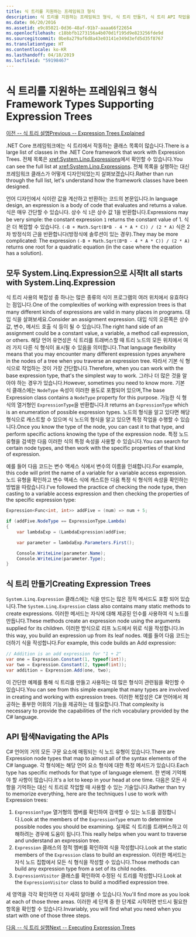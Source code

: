 ```yaml
---
title: 식 트리를 지원하는 프레임워크 형식
description: 식 트리를 지원하는 프레임워크 형식, 식 트리 만들기, 식 트리 API 작업을 위한 기술에 대해 알아봅니다.
ms.date: 06/20/2016
ms.assetid: e9c85021-0d36-48af-91b7-aaaa66f22654
ms.openlocfilehash: c18bbfb1273156a4b070d1f195d9e823256fde9d
ms.sourcegitcommit: 0be8a279af6d8a43e03141e349d3efd5d35f8767
ms.translationtype: HT
ms.contentlocale: ko-KR
ms.lasthandoff: 04/18/2019
ms.locfileid: "59198467"
---
```

# <a name="framework-types-supporting-expression-trees"></a><span data-ttu-id="c9c08-103">식 트리를 지원하는 프레임워크 형식</span><span class="sxs-lookup"><span data-stu-id="c9c08-103">Framework Types Supporting Expression Trees</span></span>

[<span data-ttu-id="c9c08-104">이전 -- 식 트리 설명</span><span class="sxs-lookup"><span data-stu-id="c9c08-104">Previous -- Expression Trees Explained</span></span>](expression-trees-explained.md)

<span data-ttu-id="c9c08-105">.NET Core 프레임워크에는 식 트리에서 작동하는 클래스 목록이 많습니다.</span><span class="sxs-lookup"><span data-stu-id="c9c08-105">There is a large list of classes in the .NET Core framework that work with Expression Trees.</span></span>
<span data-ttu-id="c9c08-106">전체 목록은 <xref:System.Linq.Expressions>에서 확인할 수 있습니다.</span><span class="sxs-lookup"><span data-stu-id="c9c08-106">You can see the full list at <xref:System.Linq.Expressions>.</span></span>
<span data-ttu-id="c9c08-107">전체 목록을 실행하는 대신 프레임워크 클래스가 어떻게 디자인되었는지 살펴보겠습니다.</span><span class="sxs-lookup"><span data-stu-id="c9c08-107">Rather than run through the full list, let's understand how the framework classes have been designed.</span></span>

<span data-ttu-id="c9c08-108">언어 디자인에서 식이란 값을 계산하고 반환하는 코드의 본문입니다.</span><span class="sxs-lookup"><span data-stu-id="c9c08-108">In language design, an expression is a body of code that evaluates and returns a value.</span></span> <span data-ttu-id="c9c08-109">식은 매우 간단할 수 있습니다. 상수 식 `1`은 상수 값 1을 반환합니다.</span><span class="sxs-lookup"><span data-stu-id="c9c08-109">Expressions may be very simple: the constant expression `1` returns the constant value of 1.</span></span> <span data-ttu-id="c9c08-110">식은 더 복잡할 수 있습니다. `(-B + Math.Sqrt(B*B - 4 * A * C)) / (2 * A)` 식은 2차 방정식의 근을 반환합니다(방정식에 솔루션이 있는 경우).</span><span class="sxs-lookup"><span data-stu-id="c9c08-110">They may be more complicated: The expression `(-B + Math.Sqrt(B*B - 4 * A * C)) / (2 * A)` returns one root for a quadratic equation (in the case where the equation has a solution).</span></span>  

## <a name="it-all-starts-with-systemlinqexpression"></a><span data-ttu-id="c9c08-111">모두 System.Linq.Expression으로 시작</span><span class="sxs-lookup"><span data-stu-id="c9c08-111">It all starts with System.Linq.Expression</span></span>

<span data-ttu-id="c9c08-112">식 트리 사용의 복잡성 중 하나는 많은 종류의 식이 프로그램의 여러 위치에서 유효하다는 점입니다.</span><span class="sxs-lookup"><span data-stu-id="c9c08-112">One of the complexities of working with expression trees is that many different kinds of expressions are valid in many places in programs.</span></span> <span data-ttu-id="c9c08-113">대입 식을 살펴보세요.</span><span class="sxs-lookup"><span data-stu-id="c9c08-113">Consider an assignment expression.</span></span> <span data-ttu-id="c9c08-114">대입 식의 오른쪽은 상수 값, 변수, 메서드 호출 식 등이 될 수 있습니다.</span><span class="sxs-lookup"><span data-stu-id="c9c08-114">The right hand side of an assignment could be a constant value, a variable, a method call expression, or others.</span></span> <span data-ttu-id="c9c08-115">해당 언어 유연성은 식 트리를 트래버스할 때 트리 노드의 모든 위치에서 여러 가지 다른 식 형식이 표시될 수 있음을 의미합니다.</span><span class="sxs-lookup"><span data-stu-id="c9c08-115">That language flexibility means that you may encounter many different expression types anywhere in the nodes of a tree when you traverse an expression tree.</span></span> <span data-ttu-id="c9c08-116">따라서 기본 식 형식으로 작업하는 것이 가장 간단합니다.</span><span class="sxs-lookup"><span data-stu-id="c9c08-116">Therefore, when you can work with the base expression type, that's the simplest way to work.</span></span> <span data-ttu-id="c9c08-117">그러나 더 많은 것을 알아야 하는 경우가 있습니다.</span><span class="sxs-lookup"><span data-stu-id="c9c08-117">However, sometimes you need to know more.</span></span>
<span data-ttu-id="c9c08-118">기본 식 클래스에는 `NodeType` 속성이 이러한 용도로 포함되어 있으며,</span><span class="sxs-lookup"><span data-stu-id="c9c08-118">The base Expression class contains a `NodeType` property for this purpose.</span></span>
<span data-ttu-id="c9c08-119">가능한 식 형식의 열거형인 `ExpressionType`을 반환합니다.</span><span class="sxs-lookup"><span data-stu-id="c9c08-119">It returns an `ExpressionType` which is an enumeration of possible expression types.</span></span>
<span data-ttu-id="c9c08-120">노드의 형식을 알고 있다면 해당 형식으로 캐스트할 수 있으며 식 노드의 형식을 알고 있으면 특정 작업을 수행할 수 있습니다.</span><span class="sxs-lookup"><span data-stu-id="c9c08-120">Once you know the type of the node, you can cast it to that type, and perform specific actions knowing the type of the expression node.</span></span> <span data-ttu-id="c9c08-121">특정 노드 유형을 검색한 다음 이러한 식의 특정 속성을 사용할 수 있습니다.</span><span class="sxs-lookup"><span data-stu-id="c9c08-121">You can search for certain node types, and then work with the specific properties of that kind of expression.</span></span>

<span data-ttu-id="c9c08-122">예를 들어 다음 코드는 변수 액세스 식에서 변수의 이름을 인쇄합니다.</span><span class="sxs-lookup"><span data-stu-id="c9c08-122">For example, this code will print the name of a variable for a variable access expression.</span></span> <span data-ttu-id="c9c08-123">노드 유형을 확인하고 변수 액세스 식에 캐스트한 다음 특정 식 형식의 속성을 확인하는 방법을 따랐습니다.</span><span class="sxs-lookup"><span data-stu-id="c9c08-123">I've followed the practice of checking the node type, then casting to a variable access expression and then checking the properties of the specific expression type:</span></span>

```csharp
Expression<Func<int, int>> addFive = (num) => num + 5;

if (addFive.NodeType == ExpressionType.Lambda)
{
    var lambdaExp = (LambdaExpression)addFive;

    var parameter = lambdaExp.Parameters.First();

    Console.WriteLine(parameter.Name);
    Console.WriteLine(parameter.Type);
}
```

## <a name="creating-expression-trees"></a><span data-ttu-id="c9c08-124">식 트리 만들기</span><span class="sxs-lookup"><span data-stu-id="c9c08-124">Creating Expression Trees</span></span>

<span data-ttu-id="c9c08-125">`System.Linq.Expression` 클래스에는 식을 만드는 많은 정적 메서드도 포함 되어 있습니다.</span><span class="sxs-lookup"><span data-stu-id="c9c08-125">The `System.Linq.Expression` class also contains many static methods to create expressions.</span></span> <span data-ttu-id="c9c08-126">이러한 메서드는 자식에 대해 제공된 인수를 사용하여 식 노드를 만듭니다.</span><span class="sxs-lookup"><span data-stu-id="c9c08-126">These methods create an expression node using the arguments supplied for its children.</span></span> <span data-ttu-id="c9c08-127">이러한 방식으로 리프 노드에서 위로 식을 작성합니다.</span><span class="sxs-lookup"><span data-stu-id="c9c08-127">In this way, you build an expression up from its leaf nodes.</span></span> <span data-ttu-id="c9c08-128">예를 들어 다음 코드는 더하기 식을 작성합니다.</span><span class="sxs-lookup"><span data-stu-id="c9c08-128">For example, this code builds an Add expression:</span></span>

```csharp
// Addition is an add expression for "1 + 2"
var one = Expression.Constant(1, typeof(int));
var two = Expression.Constant(2, typeof(int));
var addition = Expression.Add(one, two);
```

<span data-ttu-id="c9c08-129">이 간단한 예제를 통해 식 트리를 만들고 사용하는 데 많은 형식이 관련됨을 확인할 수 있습니다.</span><span class="sxs-lookup"><span data-stu-id="c9c08-129">You can see from this simple example that many types are involved in creating and working with expression trees.</span></span> <span data-ttu-id="c9c08-130">이러한 복잡성은 C# 언어에서 제공하는 풍부한 어휘의 기능을 제공하는 데 필요합니다.</span><span class="sxs-lookup"><span data-stu-id="c9c08-130">That complexity is necessary to provide the capabilities of the rich vocabulary provided by the C# language.</span></span>

## <a name="navigating-the-apis"></a><span data-ttu-id="c9c08-131">API 탐색</span><span class="sxs-lookup"><span data-stu-id="c9c08-131">Navigating the APIs</span></span>
<span data-ttu-id="c9c08-132">C# 언어의 거의 모든 구문 요소에 매핑되는 식 노드 유형이 있습니다.</span><span class="sxs-lookup"><span data-stu-id="c9c08-132">There are Expression node types that map to almost all of the syntax elements of the C# language.</span></span> <span data-ttu-id="c9c08-133">각 형식에는 해당 언어 요소 형식에 대한 특정 메서드가 있습니다.</span><span class="sxs-lookup"><span data-stu-id="c9c08-133">Each type has specific methods for that type of language element.</span></span> <span data-ttu-id="c9c08-134">한 번에 기억해야 할 사항이 많습니다.</span><span class="sxs-lookup"><span data-stu-id="c9c08-134">It's a lot to keep in your head at one time.</span></span> <span data-ttu-id="c9c08-135">다음은 모든 사항을 기억하는 대신 식 트리로 작업할 때 사용할 수 있는 기술입니다.</span><span class="sxs-lookup"><span data-stu-id="c9c08-135">Rather than try to memorize everything, here are the techniques I use to work with Expression trees:</span></span>
1. <span data-ttu-id="c9c08-136">`ExpressionType` 열거형의 멤버를 확인하여 검색할 수 있는 노드를 결정합니다.</span><span class="sxs-lookup"><span data-stu-id="c9c08-136">Look at the members of the `ExpressionType` enum to determine possible nodes you should be examining.</span></span> <span data-ttu-id="c9c08-137">실제로 식 트리를 트래버스하고 이해하려는 경우에 도움이 됩니다.</span><span class="sxs-lookup"><span data-stu-id="c9c08-137">This really helps when you want to traverse and understand an expression tree.</span></span>
2. <span data-ttu-id="c9c08-138">`Expression` 클래스의 정적 멤버를 확인하여 식을 작성합니다.</span><span class="sxs-lookup"><span data-stu-id="c9c08-138">Look at the static members of the `Expression` class to build an expression.</span></span> <span data-ttu-id="c9c08-139">이러한 메서드는 자식 노드 집합에서 모든 식 형식을 작성할 수 있습니다.</span><span class="sxs-lookup"><span data-stu-id="c9c08-139">Those methods can build any expression type from a set of its child nodes.</span></span>
3. <span data-ttu-id="c9c08-140">`ExpressionVisitor` 클래스를 확인하여 수정된 식 트리를 작성합니다.</span><span class="sxs-lookup"><span data-stu-id="c9c08-140">Look at the `ExpressionVisitor` class to build a modified expression tree.</span></span>

<span data-ttu-id="c9c08-141">세 영역을 각각 확인하면 더 자세히 알아볼 수 있습니다.</span><span class="sxs-lookup"><span data-stu-id="c9c08-141">You'll find more as you look at each of those three areas.</span></span> <span data-ttu-id="c9c08-142">이러한 세 단계 중 한 단계로 시작하면 반드시 필요한 항목을 확인할 수 있습니다.</span><span class="sxs-lookup"><span data-stu-id="c9c08-142">Invariably, you will find what you need when you start with one of those three steps.</span></span>
 
 [<span data-ttu-id="c9c08-143">다음 -- 식 트리 실행</span><span class="sxs-lookup"><span data-stu-id="c9c08-143">Next -- Executing Expression Trees</span></span>](expression-trees-execution.md)

